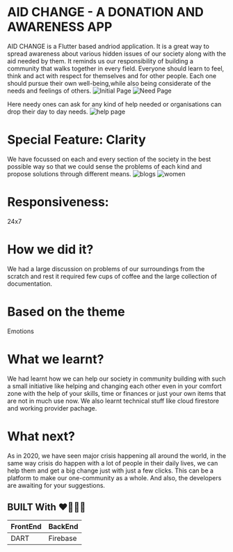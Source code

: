 # AID CHANGE - A DONATION AND AWARENESS APP 

AID CHANGE is a Flutter based andriod application.
It is a great way to spread awareness about various hidden issues of our society along with the aid needed by them. It reminds us our responsibility of building a community that walks together in every field. Everyone should learn to feel, think and act with respect for themselves and for other people. Each one should pursue their own well-being,while also being considerate of the needs and feelings of others.
![Initial Page](images/Signin.jpeg)
![Need Page](images/Need.jpeg)

Here needy ones can ask for any kind of help needed or organisations can drop their day to day needs.
![help page](images/help.jpeg)

# Special Feature: Clarity
We have focussed on each and every section of the society in the best possible way so that we could sense the problems of each kind and propose solutions through different means.
![blogs]( images/blog.jpeg)
![women](images/blogdetails.jpeg)

# Responsiveness:
24x7

# How we did it?
We had a large discussion on problems of our surroundings from the scratch and rest it required few cups of coffee and the large collection of documentation.

# Based on the theme
Emotions

# What we learnt?
We had learnt how we can help our society in community building with such a small initiative like helping and changing each other even in your comfort zone with the help of your skills, time or finances or just your own items that are not in much use now.
We also learnt technical stuff like cloud firestore and working provider pachage.

# What next?
As in 2020, we have seen major crisis happening all around the world, in the same way crisis do happen with a lot of people in their daily lives, we can help them and get a big change just with just a few clicks. This can be a platform to make our one-community as a whole. And also, the developers are awaiting for your suggestions.


## BUILT With ❤️🧡💛💚
| FrontEnd    | BackEnd     |
| ----------- | ----------- |
| DART        | Firebase    |

